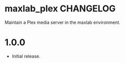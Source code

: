 # maxlab_plex CHANGELOG

Maintain a Plex media server in the maxlab environment.

# 1.0.0

* Initial release.
